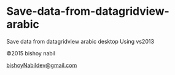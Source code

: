 # Save-data-from-datagridview-arabic
Save data from datagridview arabic desktop Using vs2013


©2015 bishoy nabil 

bishoyNabildev@gmail.com
 
